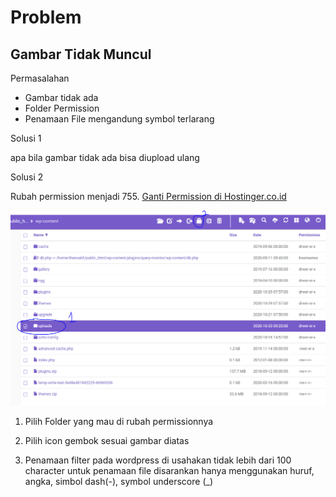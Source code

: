 # Problem

## Gambar Tidak Muncul

Permasalahan
- Gambar tidak ada
- Folder Permission
- Penamaan File mengandung symbol terlarang

Solusi 1

apa bila gambar tidak ada bisa diupload ulang

Solusi 2

Rubah permission menjadi 755. [Ganti Permission di Hostinger.co.id](https://www.hostinger.com/tutorials/how-to-use-hostinger-file-manager/#File-Management-Area)


![Alt Text](https://raw.githubusercontent.com/gazz96/furnioo/master/images/01.%20change-permission.PNG "Change Permission 1")

1. Pilih Folder yang mau di rubah permissionnya

2. Pilih icon gembok sesuai gambar diatas


3. Penamaan filter pada wordpress di usahakan tidak lebih dari 100 character untuk penamaan file disarankan hanya menggunakan huruf, angka, simbol dash(-), symbol underscore (_)